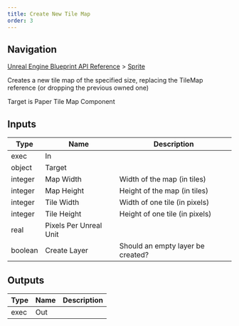 ```yaml
---
title: Create New Tile Map
order: 3
---
```

## Navigation

[Unreal Engine Blueprint API Reference](https://dev.epicgames.com/documentation/en-us/unreal-engine/BlueprintAPI) > [Sprite](https://dev.epicgames.com/documentation/en-us/unreal-engine/BlueprintAPI/Sprite)

Creates a new tile map of the specified size, replacing the TileMap reference (or dropping the previous owned one)

Target is Paper Tile Map Component

## Inputs

| Type | Name | Description |
| --- | --- | --- |
| exec | In |  |
| object | Target |  |
| integer | Map Width | Width of the map (in tiles) |
| integer | Map Height | Height of the map (in tiles) |
| integer | Tile Width | Width of one tile (in pixels) |
| integer | Tile Height | Height of one tile (in pixels) |
| real | Pixels Per Unreal Unit |  |
| boolean | Create Layer | Should an empty layer be created? |

## Outputs

| Type | Name | Description |
| --- | --- | --- |
| exec | Out |  |
